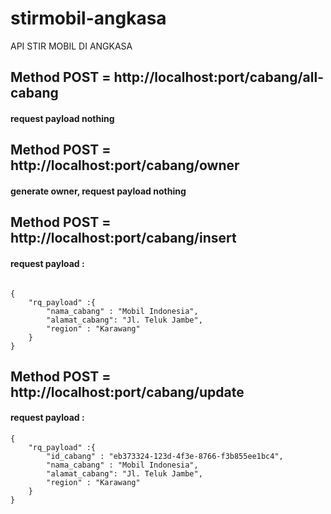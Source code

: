 # stirmobil-angkasa
API STIR MOBIL DI ANGKASA
## Method POST = http://localhost:port/cabang/all-cabang 
#### request payload nothing

## Method POST = http://localhost:port/cabang/owner
#### generate owner, request payload nothing

## Method POST = http://localhost:port/cabang/insert  
#### request payload : 
```

{
    "rq_payload" :{
        "nama_cabang" : "Mobil Indonesia",
        "alamat_cabang": "Jl. Teluk Jambe",
        "region" : "Karawang"
    }
}
```

## Method POST = http://localhost:port/cabang/update  
#### request payload :
```
{
    "rq_payload" :{
        "id_cabang" : "eb373324-123d-4f3e-8766-f3b855ee1bc4",
        "nama_cabang" : "Mobil Indonesia",
        "alamat_cabang": "Jl. Teluk Jambe",
        "region" : "Karawang"
    }
}
```
